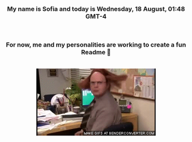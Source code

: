 


<div align="center">
<h3 >My name is Sofia and today is Wednesday, 18 August, 01:48 GMT-4</h3><br>
<h3 >For now, me and my personalities are working to create a fun Readme 👋
</h3><br>
<img src='img/dwight.gif' alt='working...'/>
</div>
